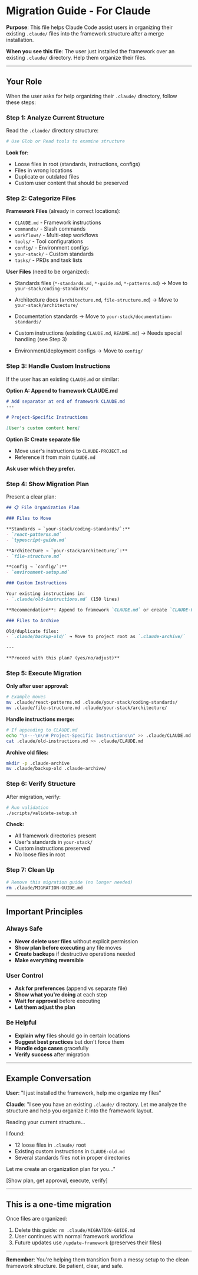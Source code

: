 # Migration Guide - For Claude

**Purpose**: This file helps Claude Code assist users in organizing their existing `.claude/` files into the framework structure after a merge installation.

**When you see this file**: The user just installed the framework over an existing `.claude/` directory. Help them organize their files.

---

## Your Role

When the user asks for help organizing their `.claude/` directory, follow these steps:

### Step 1: Analyze Current Structure

Read the `.claude/` directory structure:

```bash
# Use Glob or Read tools to examine structure
```

**Look for:**
- Loose files in root (standards, instructions, configs)
- Files in wrong locations
- Duplicate or outdated files
- Custom user content that should be preserved

### Step 2: Categorize Files

**Framework Files** (already in correct locations):
- `CLAUDE.md` - Framework instructions
- `commands/` - Slash commands
- `workflows/` - Multi-step workflows
- `tools/` - Tool configurations
- `config/` - Environment configs
- `your-stack/` - Custom standards
- `tasks/` - PRDs and task lists

**User Files** (need to be organized):
- Standards files (`*-standards.md`, `*-guide.md`, `*-patterns.md`)
  → Move to `your-stack/coding-standards/`

- Architecture docs (`architecture.md`, `file-structure.md`)
  → Move to `your-stack/architecture/`

- Documentation standards
  → Move to `your-stack/documentation-standards/`

- Custom instructions (existing `CLAUDE.md`, `README.md`)
  → Needs special handling (see Step 3)

- Environment/deployment configs
  → Move to `config/`

### Step 3: Handle Custom Instructions

If the user has an existing `CLAUDE.md` or similar:

**Option A: Append to framework CLAUDE.md**
```markdown
# Add separator at end of framework CLAUDE.md
---

# Project-Specific Instructions

[User's custom content here]
```

**Option B: Create separate file**
- Move user's instructions to `CLAUDE-PROJECT.md`
- Reference it from main `CLAUDE.md`

**Ask user which they prefer.**

### Step 4: Show Migration Plan

Present a clear plan:

```markdown
## 📋 File Organization Plan

### Files to Move

**Standards → `your-stack/coding-standards/`:**
- `react-patterns.md`
- `typescript-guide.md`

**Architecture → `your-stack/architecture/`:**
- `file-structure.md`

**Config → `config/`:**
- `environment-setup.md`

### Custom Instructions

Your existing instructions in:
- `.claude/old-instructions.md` (150 lines)

**Recommendation**: Append to framework `CLAUDE.md` or create `CLAUDE-PROJECT.md`?

### Files to Archive

Old/duplicate files:
- `.claude/backup-old/` → Move to project root as `.claude-archive/`

---

**Proceed with this plan? (yes/no/adjust)**
```

### Step 5: Execute Migration

**Only after user approval:**

```bash
# Example moves
mv .claude/react-patterns.md .claude/your-stack/coding-standards/
mv .claude/file-structure.md .claude/your-stack/architecture/
```

**Handle instructions merge:**
```bash
# If appending to CLAUDE.md
echo "\n---\n\n# Project-Specific Instructions\n" >> .claude/CLAUDE.md
cat .claude/old-instructions.md >> .claude/CLAUDE.md
```

**Archive old files:**
```bash
mkdir -p .claude-archive
mv .claude/backup-old .claude-archive/
```

### Step 6: Verify Structure

After migration, verify:

```bash
# Run validation
./scripts/validate-setup.sh
```

**Check:**
- All framework directories present
- User's standards in `your-stack/`
- Custom instructions preserved
- No loose files in root

### Step 7: Clean Up

```bash
# Remove this migration guide (no longer needed)
rm .claude/MIGRATION-GUIDE.md
```

---

## Important Principles

### Always Safe
- **Never delete user files** without explicit permission
- **Show plan before executing** any file moves
- **Create backups** if destructive operations needed
- **Make everything reversible**

### User Control
- **Ask for preferences** (append vs separate file)
- **Show what you're doing** at each step
- **Wait for approval** before executing
- **Let them adjust the plan**

### Be Helpful
- **Explain why** files should go in certain locations
- **Suggest best practices** but don't force them
- **Handle edge cases** gracefully
- **Verify success** after migration

---

## Example Conversation

**User**: "I just installed the framework, help me organize my files"

**Claude**:
"I see you have an existing `.claude/` directory. Let me analyze the structure and help you organize it into the framework layout.

Reading your current structure...

I found:
- 12 loose files in `.claude/` root
- Existing custom instructions in `CLAUDE-old.md`
- Several standards files not in proper directories

Let me create an organization plan for you..."

[Show plan, get approval, execute, verify]

---

## This is a one-time migration

Once files are organized:
1. Delete this guide: `rm .claude/MIGRATION-GUIDE.md`
2. User continues with normal framework workflow
3. Future updates use `/update-framework` (preserves their files)

---

**Remember**: You're helping them transition from a messy setup to the clean framework structure. Be patient, clear, and safe.
